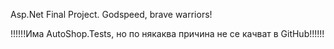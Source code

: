 Asp.Net Final Project. Godspeed, brave warriors!


!!!!!!Има AutoShop.Tests, но по някаква причина не се качват в GitHub!!!!!!
